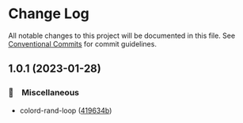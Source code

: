 # Change Log

All notable changes to this project will be documented in this file.
See [Conventional Commits](https://conventionalcommits.org) for commit guidelines.

## 1.0.1 (2023-01-28)



### 🔖　Miscellaneous

* colord-rand-loop ([419634b](https://github.com/bluelovers/ws-color/commit/419634b574f31df14e4fc8d6b2489d67cd91e590))
